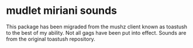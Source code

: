 # mudlet miriani sounds
This package has been migraded from the mushz client known as toastush to the  best of my ability. Not all gags have been put into effect. Sounds are from the original toastush repository.
